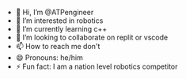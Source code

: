 - 👋 Hi, I’m @ATPengineer
- 👀 I’m interested in robotics
- 🌱 I’m currently learning c++
- 💞️ I’m looking to collaborate on replit or vscode
- 📫 How to reach me don't
- 😄 Pronouns: he/him
- ⚡ Fun fact: I am a nation level robotics competitor

<!---
ATPengineer/ATPengineer is a ✨ special ✨ repository because its `README.md` (this file) appears on your GitHub profile.
You can click the Preview link to take a look at your changes.
--->
